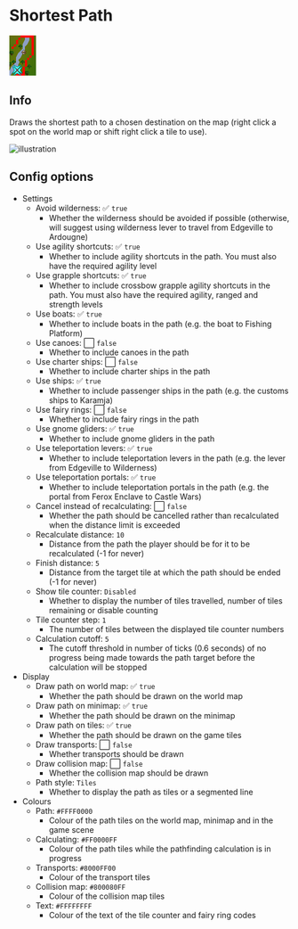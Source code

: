 # Shortest Path

![icon](icon.png)

## Info
Draws the shortest path to a chosen destination on the map (right click a spot on the world map or shift right click a tile to use).

![illustration](https://user-images.githubusercontent.com/53493631/154380329-e1cacdce-a589-4ac3-b6d8-d0dc19f88b2a.png)

## Config options
- Settings
  - Avoid wilderness: ✅ `true`
    - Whether the wilderness should be avoided if possible (otherwise, will suggest using wilderness lever to travel from Edgeville to Ardougne)
  - Use agility shortcuts: ✅ `true`
    - Whether to include agility shortcuts in the path. You must also have the required agility level
  - Use grapple shortcuts: ✅ `true`
    - Whether to include crossbow grapple agility shortcuts in the path. You must also have the required agility, ranged and strength levels
  - Use boats: ✅ `true`
    - Whether to include boats in the path (e.g. the boat to Fishing Platform)
  - Use canoes: ⬜️ `false`
    - Whether to include canoes in the path
  - Use charter ships: ⬜️ `false`
    - Whether to include charter ships in the path
  - Use ships: ✅ `true`
    - Whether to include passenger ships in the path (e.g. the customs ships to Karamja)
  - Use fairy rings: ⬜️ `false`
    - Whether to include fairy rings in the path
  - Use gnome gliders: ✅ `true`
    - Whether to include gnome gliders in the path
  - Use teleportation levers: ✅ `true`
    - Whether to include teleportation levers in the path (e.g. the lever from Edgeville to Wilderness)
  - Use teleportation portals: ✅ `true`
    - Whether to include teleportation portals in the path (e.g. the portal from Ferox Enclave to Castle Wars)
  - Cancel instead of recalculating: ⬜️ `false`
    - Whether the path should be cancelled rather than recalculated when the distance limit is exceeded
  - Recalculate distance: `10`
    - Distance from the path the player should be for it to be recalculated (-1 for never)
  - Finish distance: `5`
    - Distance from the target tile at which the path should be ended (-1 for never)
  - Show tile counter: `Disabled`
    - Whether to display the number of tiles travelled, number of tiles remaining or disable counting
  - Tile counter step: `1`
    - The number of tiles between the displayed tile counter numbers
  - Calculation cutoff: `5`
    - The cutoff threshold in number of ticks (0.6 seconds) of no progress being made towards the path target before the calculation will be stopped
- Display
  - Draw path on world map: ✅ `true`
    - Whether the path should be drawn on the world map
  - Draw path on minimap: ✅ `true`
    - Whether the path should be drawn on the minimap
  - Draw path on tiles: ✅ `true`
    - Whether the path should be drawn on the game tiles
  - Draw transports: ⬜️ `false`
    - Whether transports should be drawn
  - Draw collision map: ⬜️ `false`
    - Whether the collision map should be drawn
  - Path style: `Tiles`
    - Whether to display the path as tiles or a segmented line
- Colours
  - Path: `#FFFF0000`
    - Colour of the path tiles on the world map, minimap and in the game scene
  - Calculating: `#FF0000FF`
    - Colour of the path tiles while the pathfinding calculation is in progress
  - Transports: `#8000FF00`
    - Colour of the transport tiles
  - Collision map: `#800080FF`
    - Colour of the collision map tiles
  - Text: `#FFFFFFFF`
    - Colour of the text of the tile counter and fairy ring codes
